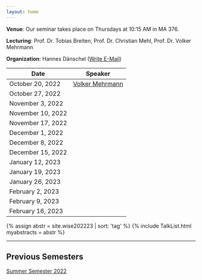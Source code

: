 ```yaml
---
layout: home
---
```


**Venue**: Our seminar takes place on Thursdays at 10:15 AM in MA 376.

**Lecturing**: Prof. Dr. Tobias Breiten, Prof. Dr. Christian Mehl, Prof. Dr. Volker Mehrmann

**Organization**: Hannes Dänschel ([Write E-Mail](mailto:daenschel@math.tu-berlin.de))


| Date              | Speaker                 |
|-------------------|-------------------------|
| October  20, 2022 | [Volker Mehrmann](#1)   |
| October  27, 2022 |                         |
| November  3, 2022 |                         |
| November 10, 2022 |                         |
| November 17, 2022 |                         |
| December  1, 2022 |                         |
| December  8, 2022 |                         |
| December 15, 2022 |                         |
| January  12, 2023 |                         |
| January  19, 2023 |                         |
| January  26, 2023 |                         |
| February  2, 2023 |                         |
| February  9, 2023 |                         |
| February 16, 2023 |                         |


{% assign abstr = site.wise202223 | sort: 'tag' %}
{% include TalkList.html myabstracts = abstr %}

*** 
## Previous Semesters
[Summer Semester 2022](/SoSe2022)
